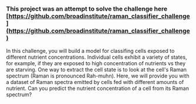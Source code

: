 ### This project was an attempt to solve the challenge here [https://github.com/broadinstitute/raman_classifier_challenge](https://github.com/broadinstitute/raman_classifier_challenge)

In this challenge, you will build a model for classifing cells exposed to different nutrient concentrations. Individual cells exhibit a variety of states, for example, if they are exposed to high concentration of nutrients vs they are starving. One way to extract the cell state is to look at the cell's Raman spectrum (Raman is pronounced Rah-muhn). Here, we will provide you with a dataset of Raman spectra emitted by cells fed with different amounts of nutrient. Can you predict the nutrient concentration of a cell from its Raman spectrum?